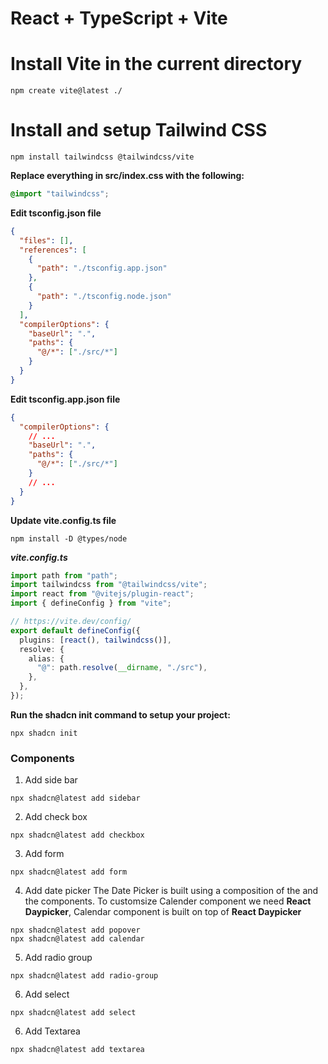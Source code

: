 # React + TypeScript + Vite

# Install Vite in the current directory

```shell
npm create vite@latest ./
```

# Install and setup Tailwind CSS

```shell
npm install tailwindcss @tailwindcss/vite
```

**Replace everything in src/index.css with the following:**

```css
@import "tailwindcss";
```

**Edit tsconfig.json file**

```json
{
  "files": [],
  "references": [
    {
      "path": "./tsconfig.app.json"
    },
    {
      "path": "./tsconfig.node.json"
    }
  ],
  "compilerOptions": {
    "baseUrl": ".",
    "paths": {
      "@/*": ["./src/*"]
    }
  }
}
```

**Edit tsconfig.app.json file**

```json
{
  "compilerOptions": {
    // ...
    "baseUrl": ".",
    "paths": {
      "@/*": ["./src/*"]
    }
    // ...
  }
}
```

**Update vite.config.ts file**

```shell
npm install -D @types/node
```

**_vite.config.ts_**

```ts
import path from "path";
import tailwindcss from "@tailwindcss/vite";
import react from "@vitejs/plugin-react";
import { defineConfig } from "vite";

// https://vite.dev/config/
export default defineConfig({
  plugins: [react(), tailwindcss()],
  resolve: {
    alias: {
      "@": path.resolve(__dirname, "./src"),
    },
  },
});
```

**Run the shadcn init command to setup your project:**

```shell
npx shadcn init
```

### Components

1. Add side bar

```shell
npx shadcn@latest add sidebar
```

2. Add check box

```shell
npx shadcn@latest add checkbox
```

3. Add form

```shell
npx shadcn@latest add form
```

4. Add date picker
   The Date Picker is built using a composition of the <Popover /> and the <Calendar /> components.
   To customsize Calender component we need **React Daypicker**, Calendar component is built on top of **React Daypicker**

```shell
npx shadcn@latest add popover
npx shadcn@latest add calendar
```

5. Add radio group

```shell
npx shadcn@latest add radio-group
```

6. Add select

```shell
npx shadcn@latest add select
```

6. Add Textarea

```shell
npx shadcn@latest add textarea
```
